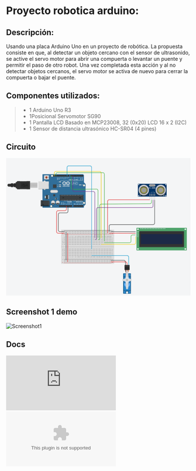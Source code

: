 # Proyecto robotica arduino:
## Descripción: 
Usando una placa Arduino Uno en un proyecto de robótica. La propuesta consiste en que, al detectar un objeto cercano con el sensor de ultrasonido, se active el servo motor para abrir una compuerta o levantar un puente y permitir el paso de otro robot. Una vez completada esta acción y al no detectar objetos cercanos, el servo motor se activa de nuevo para cerrar la compuerta o bajar el puente.

## Componentes utilizados:
>- 1 Arduino Uno R3
>- 1Posicional Servomotor SG90
>- 1 Pantalla LCD Basado en MCP23008, 32 (0x20) LCD 16 x 2 (I2C)
>- 1 Sensor de distancia ultrasónico HC-SR04 (4 pines)

## Circuito
![Circuito](https://github.com/LuisSubiabre/robot_ultrasonic_servo/blob/main/assets/imgs/circuit.png)

## Screenshot 1 demo
![Screenshot1](https://github.com/LuisSubiabre/robot_ultrasonic_servo/blob/main/assets/imgs/screenshot1.png)

## Docs
![Scheme](https://github.com/LuisSubiabre/robot_ultrasonic_servo/blob/main/assets/docs/scheme.pdf)
![Components](https://github.com/LuisSubiabre/robot_ultrasonic_servo/blob/main/assets/docs/components.csv)
